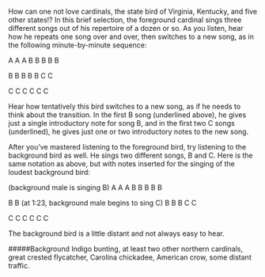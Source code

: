 How can one not love cardinals, the state bird of Virginia, Kentucky, and five other states!? In this brief selection, the foreground cardinal sings three different songs out of his repertoire of a dozen or so. As you listen, hear how he repeats one song over and over, then switches to a new song, as in the following minute-by-minute sequence:

A A A B B B B B

B B B B B C C

C C C C C C 

Hear how tentatively this bird switches to a new song, as if he needs to think about the transition. In the first B song (underlined above), he gives just a single introductory note for song B, and in the first two C songs (underlined), he gives just one or two introductory notes to the new song. 

After you’ve mastered listening to the foreground bird, try listening to the background bird as well. He sings two different songs, B and C. Here is the same notation as above, but with notes inserted for the singing of the loudest background bird:

(background male is singing B) A A A B B B B B

B B (at 1:23, background male begins to sing C) B B B C C

C C C C C C 

The background bird is a little distant and not always easy to hear. 

#####Background
Indigo bunting, at least two other northern cardinals, great crested flycatcher, Carolina chickadee, American crow, some distant traffic.
